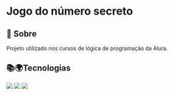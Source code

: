 <h1>Jogo do número secreto</h1>

<h2>📝 Sobre</h2>
<p>Projeto utilizado nos cursos de lógica de programação da Alura.</p>

## 📚🌍Tecnologias
<div>
  <img src="https://img.shields.io/badge/HTML-239120?style=for-the-badge&logo=html5&logoColor=white">
  <img src="https://img.shields.io/badge/CSS-239120?&style=for-the-badge&logo=css3&logoColor=white">
  <img src="https://img.shields.io/badge/JavaScript-F7DF1E?style=for-the-badge&logo=javascript&logoColor=black">
</div>

